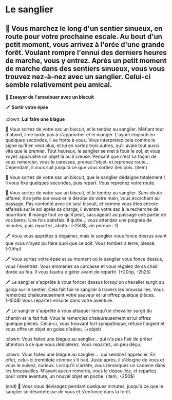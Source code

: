 # Le sanglier
## :evergreen_tree: Vous marchez le long d'un sentier sinueux, en route pour votre prochaine escale. Au bout d'un petit moment, vous arrivez à l'orée d'une grande forêt. Voulant rompre l'ennui des derniers heures de marche, vous y entrez. Après un petit moment de marche dans des sentiers sinueux, vous vous trouvez nez-à-nez avec un sanglier. Celui-ci semble relativement peu amical.

:cookie: **Essayer de l'amadouer avec un biscuit**

:dagger: **Sortir votre épée**

:clown: **Lui faire une blague**


:cookie: Vous sortez de votre sac un biscuit, et le tendez au sanglier. Méfiant tout d'abord, il ne tarde pas à s'approcher et le manger. L'ayant englouti en quelques secondes, il se frotte à vous. Vous interprétez cela comme le signe qu'il en veut plus, et lui en sortez trois autres, qu'il avale tout aussi vite que le premier. Tout heureux, le sanglier se met à fouir le sol, et vous voyez apparaître un objet là où il creuse. Pensant que c'est sa façon de vous remercier, vous le caressez, prenez l'objet, et reprenez route... Cependant, il vous suit jusqu'à ce que vous sortiez des bois.  (item)

:cookie: Vous sortez de votre sac un biscuit, que le sanglier dédaigne totalement ! Il vous fixe quelques secondes, puis repart. Vous reprenez votre route.

:cookie: Vous sortez de votre sac un biscuit, et le tendez au sanglier. Sans doute affamé, il se jette sur vous et le dérobe de votre main, vous écorchant au passage. Pas contenté avec ce seul biscuit, et comme vous êtes encore affaissé sur le sol après sa charge, il éventre votre sac à la recherche de nourriture. Il mange tout ce qu'il peut, saccageant au passage une partie de vos biens. Une fois satisfais, il quitte... vous attendez une poignée de minutes, puis repartez, abattu. (-250$, vie perdue : 1)


:dagger:  Vous vous apprêtez à dégainer, mais le sanglier vous fonce dessus avant que vous n'ayez pu faire quoi que ce soit. Vous tombez à terre, blessé. (-25hp)

:dagger:  Vous sortez votre épée et au moment où le sanglier vous fonce dessus, vous l'éventrez. Vous emmenez sa carcasse et vous régalez de sa chair dorée au feu. Il vous faudra digérer avant de repartir. (+20hp, -2h25)

:dagger:  Le sanglier s'apprête à vous foncer dessus lorsqu'un chevalier surgit au galop sur le sentier. Cela fait fuir le sanglier à travers les broussailles. Vous remerciez chaleureusement votre sauveur et lui offrez quelque pièces. (-150$) Vous repartez ensuite dans votre aventure.

:dagger:   Le sanglier s'apprête à vous attaquer lorsqu'un chevalier surgit du chemin et le fait fuir. Vous le remerciez chaleureusement et lui offrez quelque pièces. Celui-ci, vous trouvant fort sympathique, refuse l'argent et vous offre un objet en guise d'adieu. (+objet)


:clown: Vous faites une blague au sanglier... qui n'a pas l'air de prêter attention à ce que vous déblatérez. Vous repartez, un peu déçu. 

:clown: Vous faites une blague au sanglier.... qui semble l'apprécier. En effet, celui-ci tremblote comme s'il riait. Juste après, il s'éloigne de vous et vous le suivez, curieux. Lorsqu'il s'arrête, vous remarquez un cadavre dans les broussailles. N'ayant aucun remords, vous le dépouillez, et repartez pour votre aventure, un nouvel objet en poche. (item, +250$)



(end)
:boar: Vous vous dévisagez pendant quelques minutes, jusqu'à ce que le sanglier se désintéresse de vous et s'enfonce dans la forêt.

